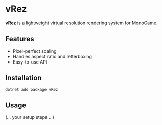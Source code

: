 # vRez

**vRez** is a lightweight virtual resolution rendering system for MonoGame.

## Features
- Pixel-perfect scaling
- Handles aspect ratio and letterboxing
- Easy-to-use API

## Installation
`dotnet add package vRez`

## Usage
(… your setup steps …)